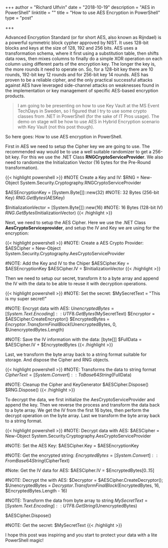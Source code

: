+++
author = "Richard Ulfvin"
date = "2018-10-19"
description = "AES in PowerShell"
linktitle = ""
title = "How to use AES Encryption in PowerShell"
type = "post"

+++

Advanced Encryption Standard (or for short AES, also known as Rijndael) is a powerful symmetric block cypher approved by NIST. It uses 128-bit blocks and keys at the size of 128, 192 and 256 bits. 
AES uses a transformation schema, where it first using a substitution table, then shifts data rows, then mixes columns to finally do a simple XOR operation on each column using different parts of the encryption key. The longer the key is, the more rounds it need to operate on. So, for a 128-bit key there are 10 rounds, 192-bit key 12 rounds and for 256-bit key 14 rounds.
AES has proven to be a reliable cipher, and the only practical successful attacks against AES have leveraged side-channel attacks on weaknesses found in the implementation or key management of specific AES-based encryption products.

>I am going to be presenting on how to use Key Vault at the MS Event TechDays in Sweden, so I figured that I try to use some crypto classes from .NET in PowerShell (for the sake of IT Pros usage). The demo on stage will be how to use AES in Hybrid Encryption scenario with Key Vault (not this post though).

So here goes: How to use AES encryption in PowerShell.

First in AES we need to setup the Cipher key we are going to use. The recommended way would be to use a well suitable randomizer to get a 256-bit key. For this we use the .NET Class **RNGCryptoServiceProvider**. We also need to randomize the Initialization Vector (16 bytes for the Pre-Round transformation). 

{{< highlight powershell >}}
#NOTE Create a Key and IV:
$RNG = New-Object System.Security.Cryptography.RNGCryptoServiceProvider

$AESEncryptionKey     = [System.Byte[]]::new(32) #NOTE: 32 Bytes (256-bit Key)
$RNG.GetBytes($AESKey)

$InitializationVector = [System.Byte[]]::new(16) #NOTE: 16 Bytes (128-bit IV)
$RNG.GetBytes($InitializationVector)
{{< /highlight >}}

Next, we need to setup the AES Cipher. Here we use the .NET Class **AesCryptoServiceprovider**, and setup the IV and Key we are using for the encryption:

{{< highlight powershell >}}
#NOTE: Create a AES Crypto Provider:
$AESCipher = New-Object System.Security.Cryptography.AesCryptoServiceProvider

#NOTE: Add the Key and IV to the Chiper
$AESCipher.Key        = $AESEncryptionKey
$AESCipher.IV         = $InitializationVector
{{< /highlight >}}

Then we need to setup our secret, transform it to a byte array and append the IV with the data to be able to reuse it with decryption operations.

{{< highlight powershell >}}
#NOTE: Set the secret:
$MySecretText         = "This is my super secret!"

#NOTE: Encrypt data with AES:
$UnencryptedBytes     = [System.Text.Encoding]::UTF8.GetBytes($MySecretText)
$Encryptor            = $AESCipher.CreateEncryptor()
$EncryptedBytes       = $Encryptor.TransformFinalBlock($UnencryptedBytes, 0, $UnencryptedBytes.Length)

#NOTE: Save the IV information with the data:
[byte[]] $FullData    = $AESCipher.IV + $EncryptedBytes
{{< /highlight >}}

Last, we transform the byte array back to a string format suitable for storage. And dispose the Cipher and RNG objects.

{{< highlight powershell >}}
#NOTE: Transforms the data to string format
$CipherText           = [System.Convert]::ToBase64String($FullData)

#NOTE: Cleanup the Cipher and KeyGenerator
$AESCipher.Dispose()
$RNG.Dispose()
{{< /highlight >}}

To decrypt the data, we first initialize the AesCryptoServiceProvider and append the key. Then we reverse the process and transform the data back to a byte array. We get the IV from the first 16 bytes, then perform the decrypt operation on the byte array. Last we transform the byte array back to a string format.

{{< highlight powershell >}}
#NOTE: Decrypt data with AES:
$AESCipher = New-Object System.Security.Cryptography.AesCryptoServiceProvider

#NOTE: Set the AES Key:
$AESCipher.Key        = $AESEncryptionKey

#NOTE: Get the encrypted string:
$EncryptedBytes       = [System.Convert]::FromBase64String($CipherText)

#Note: Get the IV data for AES:
$AESCipher.IV  = $EncryptedBytes[0..15]

#NOTE: Decrypt the with AES:
$Decryptor            = $AESCipher.CreateDecryptor();
$UnencryptedBytes     = $Decryptor.TransformFinalBlock($EncryptedBytes, 16, $EncryptedBytes.Length - 16)

#NOTE: Transform the data from byte array to string
$MySecretText         = [System.Text.Encoding]::UTF8.GetString($UnencryptedBytes)

$AESCipher.Dispose()

#NOTE: Get the secret:
$MySecretText
{{< /highlight >}}

I hope this post was inspiring and you start to protect your data with a lite PowerShell magic!